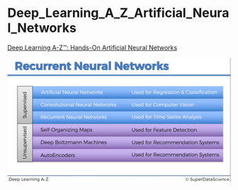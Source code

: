 # Deep_Learning_A_Z_Artificial_Neural_Networks

<p><a href="https://www.udemy.com/share/101WmQ/">Deep Learning A-Z™: Hands-On Artificial Neural Networks</a></p>

![](NN_ALL.png)
